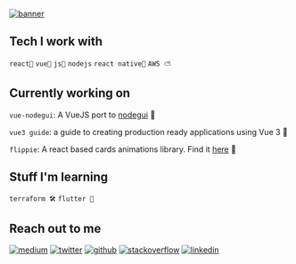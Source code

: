 [![banner](https://github.com/shubhamzanwar/shubhamzanwar/blob/master/banner.png?raw=true)](https://shubhamzanwar.github.io)

## Tech I work with

```react💙``` ```vue💚``` ```js💛``` ```nodejs``` ```react native📱``` ```AWS ⛅️```

## Currently working on

```vue-nodegui```: A VueJS port to [nodegui](https://github.com/nodegui/nodegui) 🥳

```vue3 guide```: a guide to creating production ready applications using Vue 3 📖

```flippie```: A react based cards animations library. Find it [here](https://github.com/flipspace/flippie) 🧩

## Stuff I'm learning

```terraform 🛠``` ```flutter 🎯```

## Reach out to me 

[![medium](https://img.shields.io/badge/Medium-D2D1D1?logo=medium&style=for-the-badge)](https://medium.com/@zanwar.shubham) [![twitter](https://img.shields.io/badge/Twitter-D1CFFF?logo=twitter&style=for-the-badge)](https://twitter.com/szanwar22) [![github](https://img.shields.io/badge/Github-24292e?logo=github&style=for-the-badge)](https://github.com/shubhamzanwar) [![stackoverflow](https://img.shields.io/badge/Stackoverflow-aaa?logo=stackoverflow&style=for-the-badge)](https://stackoverflow.com/users/5301597/sershubham) [![linkedin](https://img.shields.io/badge/linkedin-8EBEFC?logo=linkedin&style=for-the-badge)](https://www.linkedin.com/in/zanwarshubham/)
